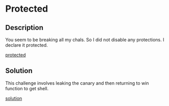 # Protected

## Description

You seem to be breaking all my chals. So I did not disable any protections. I declare it protected.

[protected](./protected.zip)

## Solution

This challenge involves leaking the canary and then returning to win function to get shell.

[solution](./solve.py)
